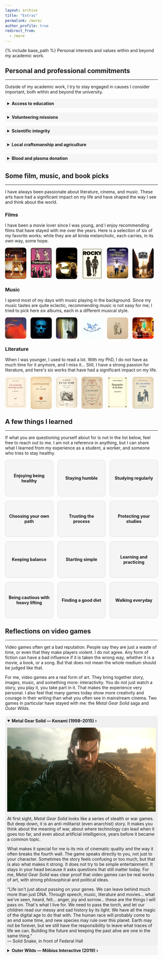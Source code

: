 ```yaml
---
layout: archive
title: "Extras"
permalink: /more/
author_profile: true
redirect_from:
  - /more
---
```


{% include base_path %}
Personal interests and values within and beyond my academic work.

## Personal and professional commitments
<hr style="margin-top: -0.1em; margin-bottom: 1em;">

Outside of my academic work, I try to stay engaged in causes I consider important, both within and beyond the university.
<style>
  details {
    background-color: rgba(0, 0, 0, 0.03); /* léger gris clair */
    border-radius: 6px;
    padding: 0.5em;
  }

  summary {
    cursor: pointer;
    font-weight: bold;
  }

  details[open] {
    background-color: rgba(0, 0, 0, 0.05); /* un peu plus foncé quand ouvert */
  }
</style>
<details>
<summary><strong>Access to education</strong></summary>
I am committed to helping bridge the gap in access to higher education, particularly for students from underrepresented or disadvantaged backgrounds. I have for example supervised several MathC2 workshops, national programs in France aimed at high school students from under-resourced schools and often with a strong focus on encouraging young women to pursue scientific studies.  
I have also participated in multiple outreach events where I presented my work and the broader world of applied mathematics. In my own teaching at the university, I make it a priority to build strong, individualized connections with students, ensure they feel supported, especially those who may lack familiarity with the expectations and codes of academic environments, as I did in the past.   
I am deeply convinced that social class remains the most structural and persistent form of inequality in access to academic and scientific careers.  
Beyond outreach, I aim to develop my own accessible teaching resources; in particular, content designed to demystify mathematics and scientific studies for students who may lack early exposure or institutional support. My long-term goal is to help make our field more welcoming and comprehensible to those who are often kept at its margins. But as I am still a student, this can wait...

</details>

<div style="margin-bottom: 1em;"></div>

<details>
<summary><strong>Volunteering missions</strong></summary>
I have always believed in giving back to society, in return for the many opportunities and support it has offered me. For several years, I regularly organized activities and animations for children in the pediatric ward of the hospital in my hometown. I also gave free tutoring sessions to classmates or younger students who needed academic support, and when I was younger I volunteered at the local community center (MJC) of my hometown. In addition, I have occasionally acted as a foster home for pets in need (I love animals).

</details>

<div style="margin-bottom: 1em;"></div>

<details>
<summary><strong>Scientific integrity</strong></summary>
As a PhD student just beginning my career, one thing I care deeply about is the integrity of the work I contribute to.  
From the very start of my thesis, my advisors have emphasized the importance of rigorous, meaningful, and honest research. I try to uphold that standard by asking myself whether what I'm doing really brings something new.  
I’m well aware that the pressure to publish is real, but I don’t want to fall into the habit of producing papers just to build up a list. I'd rather take my time, collaborate thoughtfully, and produce results I can stand by, even if that means fewer publications in my career.

</details>

<div style="margin-bottom: 1em;"></div>

<details>
<summary><strong>Local craftsmanship and agriculture</strong></summary>
I believe the quality of what we use and enjoy is closely connected to the people who create it. Whenever possible, I choose to support local artisans, small producers, and independent businesses.  
That can mean buying food directly from nearby farms, choosing handmade objects from craftspeople I know, while recommending their work to friends and colleagues.  
It is not about rejecting mass production altogether, but more about helping keep alive the skills, creativity, and human connections that often disappear in industrial processes.

</details>

<div style="margin-bottom: 1em;"></div>

<details>
<summary><strong>Blood and plasma donation</strong></summary>
I am a regular blood and plasma donor. I started donating at 18 and continue to do so whenever possible. I am particularly aware of the importance of donations for people with rare blood types. I encourage anyone who is eligible to donate and help address ongoing shortages. You can easily make an appointment through the <a href="https://dondesang.efs.sante.fr" target="_blank" rel="noopener noreferrer">EFS</a> website.

</details>

## Some film, music, and book picks
<hr style="margin-top: -0.1em; margin-bottom: 1em;">
I have always been passionate about literature, cinema, and music. These arts have had a significant impact on my life and have shaped the way I see and think about the world.

<style>
.film-card {
  position: relative;
  flex: 0 1 calc(16.66% - 1em); 
  min-width: 0; 
  overflow: hidden;
  border-radius: 8px;
}

.film-card img {
  width: 100%;
  display: block;
  border-radius: 8px;
}

.film-overlay {
  position: absolute;
  bottom: 0;
  left: 0;
  right: 0;
  background: rgba(0,0,0,0.75);
  color: white;
  padding: 0.5em;
  opacity: 0;
  transition: opacity 0.3s ease;
  font-size: 0.7em;
}

.film-card:hover .film-overlay {
  opacity: 1;
}
@media (max-width: 768px) {
  .film-card {
    flex: 0 1 calc(32% - 0.5em); 
    min-width: auto;
  }
}
</style>

### Films
I have been a movie lover since I was young, and I enjoy recommending films that have stayed with me over the years. Here is a selection of six of my favorite works; while they are all kinda melancholic, each carries, in its own way, some hope.

<div style="display: flex; flex-wrap: wrap; gap: 1em; margin-top: 1em;">
  <div class="film-card">
    <img src="/images/films/lost.jpg" alt="Lost in Translation - Sofia Coppola (2003)">
    <div class="film-overlay">
      <strong>Lost in Translation (2003)</strong><br> 
      <i>Sofia Coppola</i><br>
     When you are lost.
    </div>
  </div>
    <div class="film-card">
    <img src="/images/films/trainspotting.jpg" alt="Trainspotting">
    <div class="film-overlay">
      <strong>Trainspotting (1999)</strong><br>
       <i>Danny Boyle</i><br>
     When you think you're different.
    </div>
  </div>
      <div class="film-card">
    <img src="/images/films/before.jpg" alt="before">
    <div class="film-overlay">
      <strong>Before Sunset (2005)</strong><br>
       <i>Richard Linklater</i><br>
     When you missed an opportunity.
    </div>
  </div>
    <div class="film-card">
    <img src="/images/films/rocky.jpg" alt="Rocky - John G. Avildsen(1976)">
    <div class="film-overlay">
      <strong>Rocky (1976)</strong><br>
       <i>John G. Avildsen</i><br>
     When you feel you're not enough.
    </div>
  </div>
  <div class="film-card">
    <img src="/images/films/itineraire.jpg" alt="Itinéraire d'un enfant gâté - Claude Lelouch (1988)">
    <div class="film-overlay">
      <strong>Itinéraire d'un enfant gâté (1988)</strong><br>
       <i>Claude Lelouch</i><br>
     When you want to quit.
    </div>
  </div>
  <div class="film-card">
    <img src="/images/films/once.jpg" alt="Once Upon a Time in America - Sergio Leone (1984)">
    <div class="film-overlay">
      <strong>Once Upon a Time in America (1984)</strong><br>
      <i>Sergio Leone</i><br>
      When the time flew away.
    </div>
  </div>
</div>

### Music
I spend most of my days with music playing in the background. Since my music tastes are quite eclectic, recommending music is not easy for me; I tried to pick here six albums, each in a different musical style.

<div style="display: flex; flex-wrap: wrap; gap: 1em; margin-top: 1em;">
  <div class="film-card">
    <img src="/images/music/heaven_or_las_vegas.jpg" alt="Heaven or Las Vegas - Cocteau Twins (1990)">
    <div class="film-overlay">
      <strong>Heaven or Las Vegas (1990)</strong><br>
      <i>Cocteau Twins</i><br>
      Dream pop & Ethereal wave
    </div>
  </div>
  <div class="film-card">
    <img src="/images/music/supreme.jpg" alt="Suprême NTM - NTM (1998)">
    <div class="film-overlay">
      <strong>Suprême NTM (1998)</strong><br>
      <i>NTM</i><br>
      Rap & Hip-hop
    </div>
  </div>
    <div class="film-card">
    <img src="/images/music/lost_in_the_dream.jpg" alt="Lost in the Dream - The War on Drugs (2014)">
    <div class="film-overlay">
      <strong>Lost in the Dream (2014)</strong><br>
      <i>The War on Drugs</i><br>
      Indie & Psychedelic rock
    </div>
  </div>
    <div class="film-card">
    <img src="/images/music/chansons_pour_les_pieds.jpg" alt="Chansons pour les pieds">
    <div class="film-overlay">
      <strong>Chansons pour les pieds (2002)</strong><br>
      <i>Jean-Jacques Goldman</i><br>
      Pop & Ballad
    </div>
  </div>
  <div class="film-card">
    <img src="/images/music/the_crane_wife.jpg" alt="The Crane Wife - The Decemberists (2004)">
    <div class="film-overlay">
      <strong>The Crane Wife (2004)</strong><br>
      <i>The Decemberists</i><br>
      Folk & Americana
    </div>
  </div>
    <div class="film-card">
    <img src="/images/music/hurry_up.jpg" alt="Hurry Up, We're Dreaming">
    <div class="film-overlay">
      <strong>Hurry Up, We're Dreaming (2011)</strong><br>
      <i>M83</i><br>
      Electronic & New wave
    </div>
  </div>
</div>

### Literature
When I was younger, I used to read a lot. With my PhD, I do not have as much time for it anymore, and I miss it... Still, I have a strong passion for literature, and here's six works that have had a significant impact on my life.

<div style="display: flex; flex-wrap: wrap; gap: 1em; margin-top: 1em;">
  <div class="film-card">
    <img src="/images/books/temps.jpg" alt="Proust">
    <div class="film-overlay">
      <strong>À la recherche du temps perdu (1913-1927)</strong><br>
      <i>Marcel Proust</i><br>
      Marcel remembers.
    </div>
  </div>
  <div class="film-card">
    <img src="/images/books/antigone.jpg" alt="Anouilh">
    <div class="film-overlay">
      <strong>Antigone (1944)</strong><br>
      <i>Jean Anouilh</i><br>
      Antigone buries her brother.
    </div>
  </div>
  <div class="film-card">
    <img src="/images/books/rouge.jpg" alt="Stendhal">
    <div class="film-overlay">
      <strong>Le Rouge et le Noir (1831)</strong><br>
      <i>Stendhal</i><br>
      Julien wants to be the best.
    </div>
  </div>
    <div class="film-card">
    <img src="/images/books/candide.jpg" alt="Voltaire">
    <div class="film-overlay">
      <strong>Candide ou l'Optimisme (1759)</strong><br>
      <i>Voltaire</i><br>
      Candide cultivates his garden.
    </div>
  </div>
   <div class="film-card">
    <img src="/images/books/biographie.jpg" alt="Nothomb">
    <div class="film-overlay">
      <strong>Biographie de la faim (2004)</strong><br>
      <i>Amélie Nothomb</i><br>
      Amélie travels.
    </div>
  </div>
  <div class="film-card">
    <img src="/images/books/godot.jpg" alt="Beckett">
    <div class="film-overlay">
      <strong>En attendant Godot (1952)</strong><br>
      <i>Samuel Beckett</i><br>
      Vladimir and Estragon wait for Godot.
    </div>
  </div>
</div>

## A few things I learned
<hr style="margin-top: -0.1em; margin-bottom: 1em;">

If what you are questioning yourself about for is not in the list below, feel free to reach out to me. I am not a reference in anything, but I can share what I learned from my experience as a student, a worker, and someone who tries to stay healthy.
<style>

.advice-grid {
  display: grid;
  grid-template-columns: repeat(4, 1fr); /* 4 colonnes par défaut */
  gap: 1em;
}

.advice-card{
  position: relative;
  border: 1px solid #ddd;
  border-radius: 10px;
  background: rgba(0,0,0,0.03);
  overflow: hidden;
  aspect-ratio: 4 / 3; 
  outline: none;
}

.advice-title{
  position: absolute;
  inset: 0;
  display: flex;
  align-items: center;
  justify-content: center;
  padding: 0 10px;
  text-align: center;
  font-weight: 700;
  /* color: #222; */
}

.advice-overlay{
  position: absolute;
  inset: 0;
  background: rgba(0,0,0,0.82);
  color: #fff;
  padding: 12px;
  opacity: 0;
  transition: opacity .25s ease;
  display: flex;
  align-items: center;
  justify-content: center;
  text-align: left;
  font-size: 0.6rem;
  line-height: 1.2;
}

.advice-card:hover .advice-overlay,
.advice-card:focus .advice-overlay,
.advice-card:focus-within .advice-overlay{
  opacity: 1;
}

.advice-card:hover{
  box-shadow: 0 6px 18px rgba(0,0,0,0.12);
  transform: translateY(-1px);
  transition: box-shadow .2s ease, transform .2s ease;
}

/* Tablettes : 3 cartes par ligne */
@media (max-width: 1024px) {
  .advice-grid {
    grid-template-columns: repeat(3, 1fr);
  }
}

/* Mobiles : 2 cartes par ligne */
@media (max-width: 768px) {
  .advice-grid {
    grid-template-columns: repeat(2, 1fr);
  }
}
</style>

<div class="advice-grid">

  <div class="advice-card" tabindex="0">
    <div class="advice-title">Enjoying being healthy</div>
    <div class="advice-overlay">
      <div>
        Having a healthy body is one of the greatest gifts we can receive in life. It is easy to forget it when everything seems fine, but good health is something to be valued and enjoyed every day.
      </div>
    </div>
  </div>


  <div class="advice-card" tabindex="0">
    <div class="advice-title">Staying humble</div>
    <div class="advice-overlay">
      <div>
        At university and in research, it is easy to feel pressure to prove yourself. I learned that staying humble helps you progress more steadily. There will always be people who know more than you, and that is normal. Asking questions and accepting mistakes is not a weakness, it is how you grow. I wish first-year PhD Sacha had known this better!
      </div>
    </div>
  </div>


  <div class="advice-card" tabindex="0">
    <div class="advice-title">Studying regularly</div>
    <div class="advice-overlay">
      <div>
        I believe that regular work is much more effective than last-minute efforts. Even small but consistent study sessions add up over time. It also reduces stress before exams and helps you build long-term understanding instead of short-term memorization. I have to admit that the few times I tried last-minute cramming as a student, the results were never very satisfying...
      </div>
    </div>
  </div>

  <div class="advice-card" tabindex="0">
  <div class="advice-title">Choosing your own path</div>
  <div class="advice-overlay">
    <div>
      Do not feel forced to follow the road your parents, teachers, or society expect from you. There is so-called "royal paths". Try, make mistakes, and start again if needed. The real goal is to find a job that makes you want to wake up in the morning with energy and good mood.  
    </div>
  </div>
</div>

<div class="advice-card" tabindex="0">
  <div class="advice-title">Trusting the process</div>
  <div class="advice-overlay">
    <div>
      Progress is often slow and invisible day by day. It is frustrating as hell, but consistency always pays off. What looks like small steps now will add up over months and years. Trust the process, even when results are not immediate.
    </div>
  </div>
</div>

  <div class="advice-card" tabindex="0">
    <div class="advice-title">Protecting your studies</div>
    <div class="advice-overlay">
      <div>
        I know from experience how difficult it can be to study while also working on the side, but sometimes there is no other choice and it is important to acknowledge it. Still, I would encourage anyone in this situation not to lose sight of the long-term goal: the job or career that your studies can open for you. Try to protect your studies as much as possible.
      </div>
    </div>
  </div>


  <div class="advice-card" tabindex="0">
    <div class="advice-title">Keeping balance</div>
    <div class="advice-overlay">
      <div>
        One of my PhD advisors recently reminded me of this: studying hard is important, but so is rest and hobbies. I noticed that when I keep time for sport, reading, or seeing friends, I come back to work with more energy and focus. Academic success is easier to sustain when life feels balanced.
      </div>
    </div>
  </div>

  <div class="advice-card" tabindex="0">
  <div class="advice-title">Starting simple</div>
  <div class="advice-overlay">
    <div>
      When I work on something new, I always try to start simple. A small working version of a model or a code is much easier to test, to understand, and to correct; once the basics are solid, I gradually add complexity step by step. Also, writing a short script often shows where the equations are not as clear as I thought, while the maths helps explain what the computer output cannot. 
    </div>
  </div>
</div>

<div class="advice-card" tabindex="0">
  <div class="advice-title">Learning and practicing</div>
  <div class="advice-overlay">
    <div>
      In maths especially, nothing replaces knowing your course well. But theory alone is not enough: solving exercises again and again is what makes the concepts stick and gives you the reflexes to apply them. Also, avoid relying too much on exercises with full solutions. The temptation to look at the answer too soon is strong, and you will learn less.
    </div>
  </div>
</div>

  <div class="advice-card" tabindex="0">
    <div class="advice-title">Being cautious with heavy lifting</div>
    <div class="advice-overlay">
      <div>
        Powerlifting and very heavy weight training taught me discipline, but also humility. At one point, I injured my back because I pushed too far. Strength training can be great, but progress should not come at the cost of health. Good technique, patience, and listening to your body are essential.
      </div>
    </div>
  </div>


<div class="advice-card" tabindex="0">
  <div class="advice-title">Finding a good diet</div>
  <div class="advice-overlay">
    <div>
      I recommend finding an eating pattern that feels sustainable, supports your energy and training, and fits your daily life (because "we are what we eat", right?). For example, I have practiced intermittent fasting for few years. It worked for me, but it is not a universal solution. If a diet creates anxiety around food, rigid rules, or loss of control, that is a warning sign. Do not hesitate to speak with a qualified professional if needed. 
    </div>
  </div>
</div>


  <div class="advice-card" tabindex="0">
    <div class="advice-title">Walking everyday</div>
    <div class="advice-overlay">
      <div>
        If you cannot or do not want to practice a sport, walking every day already brings real benefits. It helps cardiovascular health, mood, sleep, and mental clarity. It is simple, accessible, and effective, and for many people it is the most sustainable way to stay active.
      </div>
    </div>
  </div>
</div>

## Reflections on video games
<hr style="margin-top: -0.1em; margin-bottom: 1em;">

<p>
Video games often get a bad reputation. People say they are just a waste of time, or even that they make players violent. I do not agree. Any form of fiction can have a bad influence if it is taken the wrong way, whether it is a movie, a book, or a song. But that does not mean the whole medium should be judged like that.
</p>

<p>
For me, video games are a real form of art. They bring together story, images, music, and something more: interactivity. You do not just watch a story, you play it, you take part in it. That makes the experience very personal. I also feel that many games today show more creativity and courage in their writing than what you often see in mainstream cinema.  
Two games in particular have stayed with me: the <em>Metal Gear Solid</em> saga and <em>Outer Wilds</em>.
</p>
<style>
  /* Accordion container */
  .game-accordion {
    margin: 1.25em 0;
  }

  .game-item {
    border: 1px solid rgba(0,0,0,0.12);
    border-radius: 8px;
    margin-bottom: 0.8em;
    background: rgba(0,0,0,0.02);
    overflow: hidden; /* keeps floats inside when open */
  }

  /* Clickable title */
  .game-item > summary {
    list-style: none;      /* remove default triangle */
    cursor: pointer;
    padding: 0.75em 1em;
    font-weight: 700;
    display: flex;
    align-items: center;
    justify-content: space-between;
    user-select: none;
  }
  .game-item > summary:focus { outline: 2px solid rgba(0,0,0,0.2); outline-offset: 2px; }

  /* Custom chevron */
  .game-item > summary .chevron {
    transition: transform 0.2s ease;
    font-size: 0.9em;
    opacity: 0.7;
    margin-left: 0.5em;
  }
  .game-item[open] > summary .chevron { transform: rotate(90deg); }

  /* Body */
  .game-body { padding: 0.5em 1em 1em 1em; }

  /* Float image + wrap text like your section above */
  .game-body::after { content: ""; display: table; clear: both; }

  .game-img {
    max-width: 480px;
    width: 48%;
    height: auto;
    border-radius: 8px;
  }
  .game-img.right { float: right; margin: 0 0 1em 1em; }
  .game-img.left  { float: left;  margin: 0 1em 1em 0; }

  /* Paragraph spacing tighter so quotes sit closer */
  .game-body p { margin-bottom: 0.6em; }

  /* Quote style */
  .game-quote {
    text-align: center;
    font-style: italic;
    margin: 0.6em 0;
    line-height: 1.35;
  }

  /* Mobile: image full width, centered, no float */
  @media (max-width: 700px){
    .game-img,
    .game-img.right,
    .game-img.left {
      float: none !important;
      display: block;
      width: 100%;
      max-width: 100%;
      margin: 0.75em auto !important;
    }
  }
</style>

<div class="game-accordion">

  <!-- MGS: title clickable, image right, text left -->
  <details class="game-item" open>
    <summary>
      Metal Gear Solid — Konami (1998–2015)
      <span class="chevron">›</span>
    </summary>
    <div class="game-body">
      <img class="game-img right" src="/images/games/mgs.jpg" alt="Metal Gear Solid">
      <p>
        At first sight, <em>Metal Gear Solid</em> looks like a series of stealth or war games. But deep down, it is an anti-militarist (even anarchist) story.
        It makes you think about the meaning of war, about where technology can lead when it goes too far, and even about artificial intelligence, years before it became a common topic.
      </p>
      <p>
        What makes it special for me is its mix of cinematic quality and the way it often breaks the fourth wall. The game speaks directly to you, not just to your character.
        Sometimes the story feels confusing or too much, but that is also what makes it strong. It does not try to be simple entertainment. It stays in your head because it asks questions that still matter today.
        For me, <em>Metal Gear Solid</em> was clear proof that video games can be real works of art, with strong philosophical and political ideas.
      </p>
      <div class="game-quote">
        “Life isn't just about passing on your genes. We can leave behind much more than just DNA. Through speech, music, literature and movies... what we've seen, heard, felt... anger, joy and sorrow... these are the things I will pass on. That's what I live for. We need to pass the torch, and let our children read our messy and sad history by its light. We have all the magic of the digital age to do that with. The human race will probably come to an end some time, and new species may rule over this planet. Earth may not be forever, but we still have the responsibility to leave what traces of life we can. Building the future and keeping the past alive are one in the same thing.”<br>
        — Solid Snake, in front of Federal Hall
      </div>
    </div>
  </details>

  <!-- Outer Wilds: title clickable, image left, text right -->
  <details class="game-item">
    <summary>
      Outer Wilds — Möbius Interactive (2019)
      <span class="chevron">›</span>
    </summary>
    <div class="game-body">
      <img class="game-img left" src="/images/games/outerwilds.jpeg" alt="Outer Wilds">
      <p>
        <em>Outer Wilds</em> is very different. There is no combat, no scores, no missions to follow. It is only exploration: a small solar system to visit, secrets to find, and a limited time to do it before everything starts again.
        What touched me the most was the atmosphere: sad and bright at the same time. The game makes you face the idea that everything ends, that you cannot reach every goal, and that curiosity itself gives value to the journey.
      </p>
      <p>
        There are no tutorials, no guides. You just try, fail, and try again. It is about curiosity, learning on your own, and the small wonder of each discovery.
        <em>Outer Wilds</em> is not always easy. Sometimes it feels heavy, even a bit depressing. But it is also one of the rare games that left me with real questions and a strange feeling, close to what I get with a novel or a play.
        It makes you think about time, knowledge, and our place in the universe.
      </p>
      <div class="game-quote">
        “Oh, hello... Come, sit with me, my fellow traveler. Let’s sit together and watch the stars die… We only get so much time, don’t we? Ah, there was still more I wanted to do... How unlucky to have been born at the end of the universe.”<br>
        — Chert, 90 seconds before the end of the world
      </div>
    </div>
  </details>

</div>
